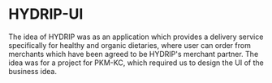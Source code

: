 # HYDRIP-UI
The idea of HYDRIP was as an application which provides a delivery service specifically for healthy and organic dietaries, where user can order from merchants which have been agreed to be HYDRIP's merchant partner. The idea was for a project for PKM-KC, which required us to design the UI of the business idea.
